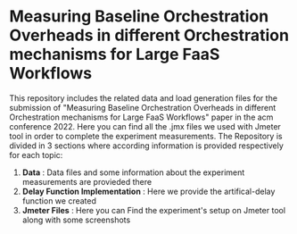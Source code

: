 # Measuring Baseline Orchestration Overheads in different Orchestration mechanisms for Large FaaS Workflows

This repository includes the related data and load generation files for the submission of "Measuring Baseline Orchestration Overheads in different Orchestration mechanisms for Large FaaS Workflows" paper in the acm conference 2022.  Here you can find all the .jmx files we used with Jmeter tool in order to complete the experiment measurements. The Repository is divided in 3 sections where according information is provided respectively for each topic: 
1) **Data** : Data files and some information about the experiment measurements are provieded there
2) **Delay Function Implementation** : Here we provide the artifical-delay function we created
3) **Jmeter Files** : Here you can Find the experiment's setup on Jmeter tool along with some screenshots

